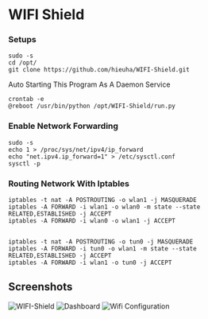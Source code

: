 # WIFI Shield
### Setups
```
sudo -s
cd /opt/
git clone https://github.com/hieuha/WIFI-Shield.git
```

Auto Starting This Program As A Daemon Service
```
crontab -e
@reboot /usr/bin/python /opt/WIFI-Shield/run.py
```

### Enable Network Forwarding
```
sudo -s
echo 1 > /proc/sys/net/ipv4/ip_forward
echo "net.ipv4.ip_forward=1" > /etc/sysctl.conf
sysctl -p
```

### Routing Network With Iptables
```
iptables -t nat -A POSTROUTING -o wlan1 -j MASQUERADE
iptables -A FORWARD -i wlan1 -o wlan0 -m state --state RELATED,ESTABLISHED -j ACCEPT
iptables -A FORWARD -i wlan0 -o wlan1 -j ACCEPT


iptables -t nat -A POSTROUTING -o tun0 -j MASQUERADE
iptables -A FORWARD -i tun0 -o wlan1 -m state --state RELATED,ESTABLISHED -j ACCEPT
iptables -A FORWARD -i wlan1 -o tun0 -j ACCEPT
```


## Screenshots
![WIFI-Shield](http://i.imgur.com/98zcwlk.png)
![Dashboard](http://i.imgur.com/QZJ0CTq.png)
![Wifi Configuration](http://i.imgur.com/eGtCt1i.png)
